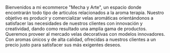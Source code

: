Bienvenidos a mi ecommerce "Mecha y Arte", un espacio donde encontrarán todo tipo de articulos relacionados a la aroma terapia. Nuestro objetivo es producir y comercializar velas aromáticas orientándonos a satisfacer las necesidades de nuestros clientes con innovación y creatividad, dando como resultado una amplia gama de productos.
Queremos proveer al mercado velas decorativas con modelos innovadores. Con aromas únicos y de alta calidad, ofrecidas a nuestros clientes a un precio justo para satisfacer sus más exigentes deseos.
